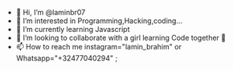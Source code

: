 - 👋 Hi, I’m @laminbr07
- 👀 I’m interested in Programming,Hacking,coding...
- 🌱 I’m currently learning Javascript
- 💞️ I’m looking to collaborate with a girl learning Code together 💞️
- 📫 How to reach me instagram="lamin_brahim" or Whatsapp="+32477040294" ;

<!---
laminbr07/laminbr07 is a ✨ special ✨ repository because its `README.md` (this file) appears on your GitHub profile.
You can click the Preview link to take a look at your changes.
--->
